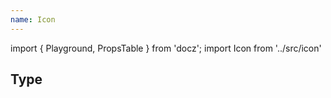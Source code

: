 ```yaml
---
name: Icon
---
```


import { Playground, PropsTable } from 'docz';
import Icon from '../src/icon'

## Type

<Playground>
  <Icon type='alipay' style={{color: 'red'}} />
</Playground>